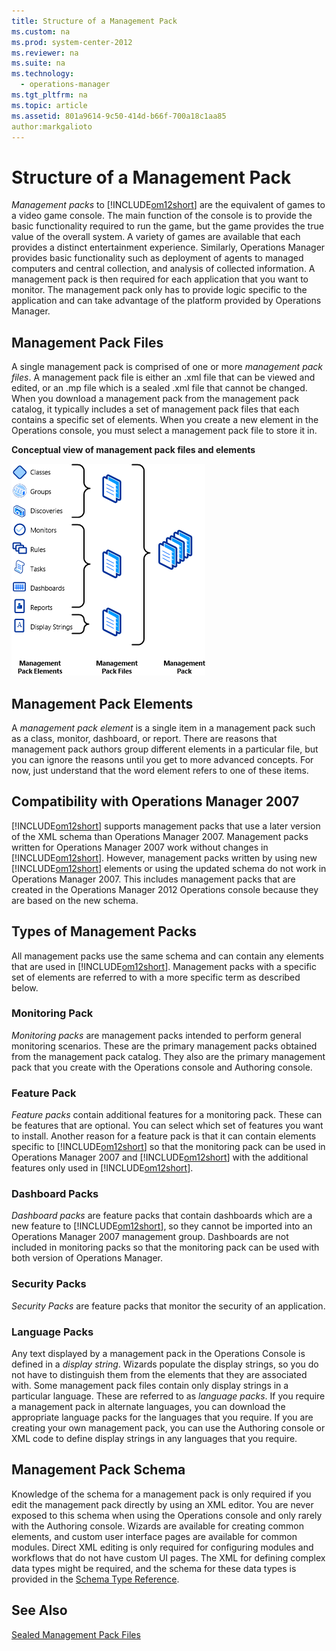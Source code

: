 ```yaml
---
title: Structure of a Management Pack
ms.custom: na
ms.prod: system-center-2012
ms.reviewer: na
ms.suite: na
ms.technology: 
  - operations-manager
ms.tgt_pltfrm: na
ms.topic: article
ms.assetid: 801a9614-9c50-414d-b66f-700a18c1aa85
author:markgalioto
---
```

# Structure of a Management Pack
*Management packs* to [!INCLUDE[om12short](../../om/manage/includes/om12short_md.md)] are the equivalent of games to a video game console. The main function of the console is to provide the basic functionality required to run the game, but the game provides the true value of the overall system. A variety of games are available that each provides a distinct entertainment experience. Similarly, Operations Manager provides basic functionality such as deployment of agents to managed computers and central collection, and analysis of collected information. A management pack is then required for each application that you want to monitor. The management pack only has to provide logic specific to the application and can take advantage of the platform provided by Operations Manager.  
  
## Management Pack Files  
A single management pack is comprised of one or more *management pack files*. A management pack file is either an .xml file that can be viewed and edited, or an .mp file which is a sealed .xml file that cannot be changed. When you download a management pack from the management pack catalog, it typically includes a set of management pack files that each contains a specific set of elements. When you create a new element in the Operations console, you must select a management pack file to store it in.  
  
**Conceptual view of management pack files and elements**  
  
![Management pack files and elements](../../om/manage/media/OM12Author_ManagementPackFiles.gif "OM12Author_ManagementPackFiles")  
  
## Management Pack Elements  
A *management pack element* is a single item in a management pack such as a class, monitor, dashboard, or report. There are reasons that management pack authors group different elements in a particular file, but you can ignore the reasons until you get to more advanced concepts. For now, just understand that the word element refers to one of these items.  
  
## Compatibility with Operations Manager 2007  
[!INCLUDE[om12short](../../om/manage/includes/om12short_md.md)] supports management packs that use a later version of the XML schema than Operations Manager 2007. Management packs written for Operations Manager 2007 work without changes in [!INCLUDE[om12short](../../om/manage/includes/om12short_md.md)]. However, management packs written by using new [!INCLUDE[om12short](../../om/manage/includes/om12short_md.md)] elements or using the updated schema do not work in Operations Manager 2007. This includes management packs that are created in the Operations Manager 2012 Operations console because they are based on the new schema.  
  
## Types of Management Packs  
All management packs use the same schema and can contain any elements that are used in [!INCLUDE[om12short](../../om/manage/includes/om12short_md.md)]. Management packs with a specific set of elements are referred to with a more specific term as described below.  
  
### Monitoring Pack  
*Monitoring packs* are management packs intended to perform general monitoring scenarios. These are the primary management packs obtained from the management pack catalog. They also are the primary management pack that you create with the Operations console and Authoring console.  
  
### Feature Pack  
*Feature packs* contain additional features for a monitoring pack. These can be features that are optional. You can select which set of features you want to install. Another reason for a feature pack is that it can contain elements specific to [!INCLUDE[om12short](../../om/manage/includes/om12short_md.md)] so that the monitoring pack can be used in Operations Manager 2007 and [!INCLUDE[om12short](../../om/manage/includes/om12short_md.md)] with the additional features only used in [!INCLUDE[om12short](../../om/manage/includes/om12short_md.md)].  
  
### Dashboard Packs  
*Dashboard packs* are feature packs that contain dashboards which are a new feature to [!INCLUDE[om12short](../../om/manage/includes/om12short_md.md)], so they cannot be imported into an Operations Manager 2007 management group. Dashboards are not included in monitoring packs so that the monitoring pack can be used with both version of Operations Manager.  
  
### Security Packs  
*Security Packs* are feature packs that monitor the security of an application.  
  
### Language Packs  
Any text displayed by a management pack in the Operations Console is defined in a *display string*. Wizards populate the display strings, so you do not have to distinguish them from the elements that they are associated with. Some management pack files contain only display strings in a particular language. These are referred to as *language packs*. If you require a management pack in alternate languages, you can download the appropriate language packs for the languages that you require. If you are creating your own management pack, you can use the Authoring console or XML code to define display strings in any languages that you require.  
  
## Management Pack Schema  
Knowledge of the schema for a management pack is only required if you edit the management pack directly by using an XML editor. You are never exposed to this schema when using the Operations console and only rarely with the Authoring console. Wizards are available for creating common elements, and custom user interface pages are available for common modules. Direct XML editing is only required for configuring modules and workflows that do not have custom UI pages. The XML for defining complex data types might be required, and the schema for these data types is provided in the [Schema Type Reference](http://go.microsoft.com/fwlink/?LinkID=192053).  
  
## See Also  
[Sealed Management Pack Files](../../om/manage/Sealed-Management-Pack-Files.md)  
  
